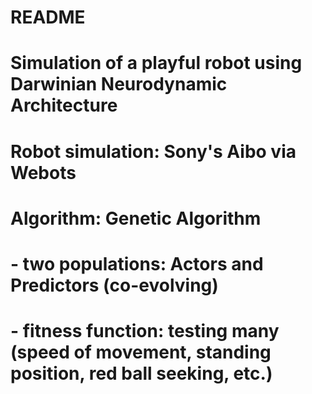 # README
# Simulation of a playful robot using Darwinian Neurodynamic Architecture
# Robot simulation: Sony's Aibo via Webots
# Algorithm: Genetic Algorithm
# - two populations: Actors and Predictors (co-evolving)
# - fitness function: testing many (speed of movement, standing position, red ball seeking, etc.)


